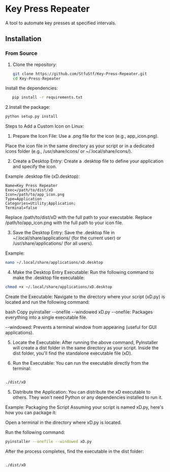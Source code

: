# Key Press Repeater

A tool to automate key presses at specified intervals.

## Installation

### From Source

1. Clone the repository:
   ```bash
   git clone https://github.com/StfuStf/Key-Press-Repeater.git
   cd Key-Press-Repeater
Install the dependencies:

````bash
   pip install -r requirements.txt
````

2.Install the package:

````bash
python setup.py install
````


Steps to Add a Custom Icon on Linux:
1. Prepare the Icon File:
Use a .png file for the icon (e.g., app_icon.png).

Place the icon file in the same directory as your script or in a dedicated icons folder (e.g., /usr/share/icons/ or ~/.local/share/icons/).

2. Create a Desktop Entry:
Create a .desktop file to define your application and specify the icon.

Example .desktop file (xD.desktop):


````[Desktop Entry]
Name=Key Press Repeater
Exec=/path/to/dist/xD
Icon=/path/to/app_icon.png
Type=Application
Categories=Utility;Application;
Terminal=false
````
Replace /path/to/dist/xD with the full path to your executable.
Replace /path/to/app_icon.png with the full path to your icon file.

3. Save the Desktop Entry:
Save the .desktop file in ~/.local/share/applications/ (for the current user) or /usr/share/applications/ (for all users).

Example:

````bash
nano ~/.local/share/applications/xD.desktop
````
4. Make the Desktop Entry Executable:
Run the following command to make the .desktop file executable:

````bash
chmod +x ~/.local/share/applications/xD.desktop
````
Create the Executable:
Navigate to the directory where your script (xD.py) is located and run the following command:

bash
Copy
pyinstaller --onefile --windowed xD.py
--onefile: Packages everything into a single executable file.

--windowed: Prevents a terminal window from appearing (useful for GUI applications).

5. Locate the Executable:
After running the above command, PyInstaller will create a dist folder in the same directory as your script. Inside the dist folder, you'll find the standalone executable file (xD).

6. Run the Executable:
You can run the executable directly from the terminal:

````bash

./dist/xD
````
5. Distribute the Application:
You can distribute the xD executable to others. They won't need Python or any dependencies installed to run it.

Example: Packaging the Script
Assuming your script is named xD.py, here's how you can package it:

Open a terminal in the directory where xD.py is located.

Run the following command:

````bash
pyinstaller --onefile --windowed xD.py
````
After the process completes, find the executable in the dist folder:

````bash

./dist/xD
````
